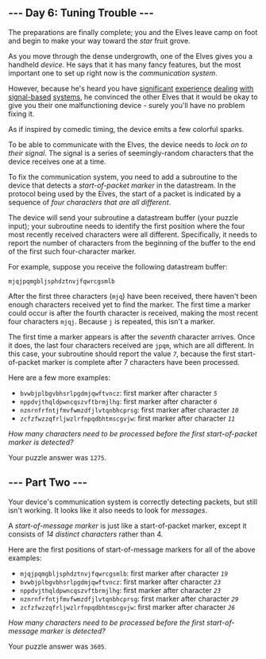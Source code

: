 ## --- Day 6: Tuning Trouble ---

The preparations are finally complete; you and the Elves leave camp on foot and
begin to make your way toward the _star_ fruit grove.

As you move through the dense undergrowth, one of the Elves gives you a handheld
_device_. He says that it has many fancy features, but the most important one to
set up right now is the _communication system_.

However, because he's heard you have
[significant](https://adventofcode.com/2016/day/6)
[experience](https://adventofcode.com/2016/day/25)
[dealing](https://adventofcode.com/2019/day/7)
[with](https://adventofcode.com/2019/day/9)
[signal-based](https://adventofcode.com/2019/day/16)
[systems](https://adventofcode.com/2021/day/25), he convinced the other Elves
that it would be okay to give you their one malfunctioning device - surely
you'll have no problem fixing it.

As if inspired by comedic timing, the device emits a few colorful sparks.

To be able to communicate with the Elves, the device needs to _lock on to their
signal_. The signal is a series of seemingly-random characters that the device
receives one at a time.

To fix the communication system, you need to add a subroutine to the device that
detects a _start-of-packet marker_ in the datastream. In the protocol being used
by the Elves, the start of a packet is indicated by a sequence of _four
characters that are all different_.

The device will send your subroutine a datastream buffer (your puzzle input);
your subroutine needs to identify the first position where the four most
recently received characters were all different. Specifically, it needs to
report the number of characters from the beginning of the buffer to the end of
the first such four-character marker.

For example, suppose you receive the following datastream buffer:

    mjqjpqmgbljsphdztnvjfqwrcgsmlb

After the first three characters (`mjq`) have been received, there haven't been
enough characters received yet to find the marker. The first time a marker could
occur is after the fourth character is received, making the most recent four
characters `mjqj`. Because `j` is repeated, this isn't a marker.

The first time a marker appears is after the _seventh_ character arrives. Once
it does, the last four characters received are `jpqm`, which are all different.
In this case, your subroutine should report the value _`7`_, because the first
start-of-packet marker is complete after 7 characters have been processed.

Here are a few more examples:

-   `bvwbjplbgvbhsrlpgdmjqwftvncz`: first marker after character _`5`_
-   `nppdvjthqldpwncqszvftbrmjlhg`: first marker after character _`6`_
-   `nznrnfrfntjfmvfwmzdfjlvtqnbhcprsg`: first marker after character _`10`_
-   `zcfzfwzzqfrljwzlrfnpqdbhtmscgvjw`: first marker after character _`11`_

_How many characters need to be processed before the first start-of-packet
marker is detected?_

Your puzzle answer was `1275`.

## --- Part Two ---

Your device's communication system is correctly detecting packets, but still
isn't working. It looks like it also needs to look for _messages_.

A _start-of-message marker_ is just like a start-of-packet marker, except it
consists of _14 distinct characters_ rather than 4.

Here are the first positions of start-of-message markers for all of the above
examples:

-   `mjqjpqmgbljsphdztnvjfqwrcgsmlb`: first marker after character _`19`_
-   `bvwbjplbgvbhsrlpgdmjqwftvncz`: first marker after character _`23`_
-   `nppdvjthqldpwncqszvftbrmjlhg`: first marker after character _`23`_
-   `nznrnfrfntjfmvfwmzdfjlvtqnbhcprsg`: first marker after character _`29`_
-   `zcfzfwzzqfrljwzlrfnpqdbhtmscgvjw`: first marker after character _`26`_

_How many characters need to be processed before the first start-of-message
marker is detected?_

Your puzzle answer was `3605`.
